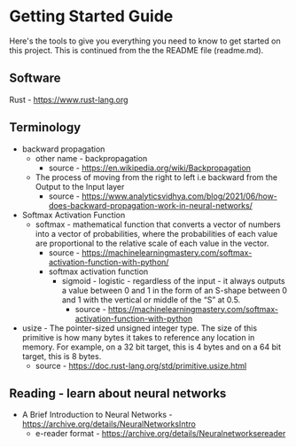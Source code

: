 # Getting Started Guide
Here's the tools to give you everything you need to know to get started on this project. This is continued from the the README file (readme.md).

## Software
Rust - https://www.rust-lang.org

## Terminology
* backward propagation
  * other name - backpropagation
    * source - https://en.wikipedia.org/wiki/Backpropagation
  * The process of moving from the right to left i.e backward from the Output to the Input layer
    * source - https://www.analyticsvidhya.com/blog/2021/06/how-does-backward-propagation-work-in-neural-networks/
* Softmax Activation Function
  * softmax - mathematical function that converts a vector of numbers into a vector of probabilities, where the probabilities of each value are proportional to the relative scale of each value in the vector.
    * source - https://machinelearningmastery.com/softmax-activation-function-with-python/
    * softmax activation function
      * sigmoid - logistic - regardless of the input - it always outputs a value between 0 and 1 in the form of an S-shape between 0 and 1 with the vertical or middle of the “S” at 0.5.
        * source - https://machinelearningmastery.com/softmax-activation-function-with-python
* usize - The pointer-sized unsigned integer type. The size of this primitive is how many bytes it takes to reference any location in memory. For example, on a 32 bit target, this is 4 bytes and on a 64 bit target, this is 8 bytes.
  * source - https://doc.rust-lang.org/std/primitive.usize.html

## Reading - learn about neural networks
* A Brief Introduction to Neural Networks - https://archive.org/details/NeuralNetworksIntro
  * e-reader format - https://archive.org/details/Neuralnetworksereader
